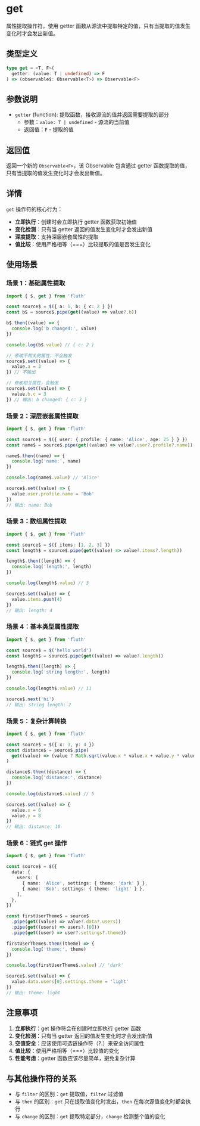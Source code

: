 # get

属性提取操作符，使用 getter 函数从源流中提取特定的值，只有当提取的值发生变化时才会发出新值。

## 类型定义

```typescript
type get = <T, F>(
  getter: (value: T | undefined) => F
) => (observable$: Observable<T>) => Observable<F>
```

## 参数说明

- `getter` (function): 提取函数，接收源流的值并返回需要提取的部分
  - 参数：`value: T | undefined` - 源流的当前值
  - 返回值：`F` - 提取的值

## 返回值

返回一个新的 `Observable<F>`，该 Observable 包含通过 getter 函数提取的值，只有当提取的值发生变化时才会发出新值。

## 详情

`get` 操作符的核心行为：

- **立即执行**：创建时会立即执行 getter 函数获取初始值
- **变化检测**：只有当 getter 返回的值发生变化时才会发出新值
- **深度提取**：支持深层嵌套属性的提取
- **值比较**：使用严格相等（===）比较提取的值是否发生变化

## 使用场景

### 场景 1：基础属性提取

```typescript
import { $, get } from 'fluth'

const source$ = $({ a: 1, b: { c: 2 } })
const b$ = source$.pipe(get((value) => value?.b))

b$.then((value) => {
  console.log('b changed:', value)
})

console.log(b$.value) // { c: 2 }

// 修改不相关的属性，不会触发
source$.set((value) => {
  value.a = 3
}) // 不输出

// 修改相关属性，会触发
source$.set((value) => {
  value.b.c = 3
}) // 输出: b changed: { c: 3 }
```

### 场景 2：深层嵌套属性提取

```typescript
import { $, get } from 'fluth'

const source$ = $({ user: { profile: { name: 'Alice', age: 25 } } })
const name$ = source$.pipe(get((value) => value?.user?.profile?.name))

name$.then((name) => {
  console.log('name:', name)
})

console.log(name$.value) // 'Alice'

source$.set((value) => {
  value.user.profile.name = 'Bob'
})
// 输出: name: Bob
```

### 场景 3：数组属性提取

```typescript
import { $, get } from 'fluth'

const source$ = $({ items: [1, 2, 3] })
const length$ = source$.pipe(get((value) => value?.items?.length))

length$.then((length) => {
  console.log('length:', length)
})

console.log(length$.value) // 3

source$.set((value) => {
  value.items.push(4)
})
// 输出: length: 4
```

### 场景 4：基本类型属性提取

```typescript
import { $, get } from 'fluth'

const source$ = $('hello world')
const length$ = source$.pipe(get((value) => value?.length))

length$.then((length) => {
  console.log('string length:', length)
})

console.log(length$.value) // 11

source$.next('hi')
// 输出: string length: 2
```

### 场景 5：复杂计算转换

```typescript
import { $, get } from 'fluth'

const source$ = $({ x: 3, y: 4 })
const distance$ = source$.pipe(
  get((value) => (value ? Math.sqrt(value.x * value.x + value.y * value.y) : 0))
)

distance$.then((distance) => {
  console.log('distance:', distance)
})

console.log(distance$.value) // 5

source$.set((value) => {
  value.x = 6
  value.y = 8
})
// 输出: distance: 10
```

### 场景 6：链式 get 操作

```typescript
import { $, get } from 'fluth'

const source$ = $({
  data: {
    users: [
      { name: 'Alice', settings: { theme: 'dark' } },
      { name: 'Bob', settings: { theme: 'light' } },
    ],
  },
})

const firstUserTheme$ = source$
  .pipe(get((value) => value?.data?.users))
  .pipe(get((users) => users?.[0]))
  .pipe(get((user) => user?.settings?.theme))

firstUserTheme$.then((theme) => {
  console.log('theme:', theme)
})

console.log(firstUserTheme$.value) // 'dark'

source$.set((value) => {
  value.data.users[0].settings.theme = 'light'
})
// 输出: theme: light
```

## 注意事项

1. **立即执行**：get 操作符会在创建时立即执行 getter 函数
2. **变化检测**：只有当 getter 返回的值发生变化时才会发出新值
3. **空值安全**：应该使用可选链操作符（?.）来安全访问属性
4. **值比较**：使用严格相等（===）比较值的变化
5. **性能考虑**：getter 函数应该尽量简单，避免复杂计算

## 与其他操作符的关系

- 与 `filter` 的区别：`get` 提取值，`filter` 过滤值
- 与 `then` 的区别：`get` 只在提取值变化时发出，`then` 在每次源值变化时都会执行
- 与 `change` 的区别：`get` 提取特定部分，`change` 检测整个值的变化
